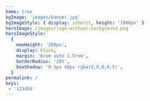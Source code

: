 ```yaml
---
home: true
bgImage: 'images/banner.jpg'
bgImageStyle: { display: inherit, height: '1000px' }
heroImage: /images/logo-without-background.png
heroImageStyle:
  {
    maxHeight: '200px',
    display: block,
    margin: '6rem auto 1.5rem',
    borderRadius: '20%',
    boxShadow: '0 5px 48px rgba(0,0,0,0.5)',
  }
permalink: /
keys:
 - '123456'
---
```


<script>
export default {
  mounted() {
  console.log(1)
  document.querySelector(
    'div.info-wrapper > div.personal-info-wrapper > div > div:nth-child(1) > h6'
  ).innerText = '記事';
  document.querySelector(
    'div.info-wrapper > div.personal-info-wrapper > div > div:nth-child(2) > h6'
  ).innerText = 'タグ';
  document.querySelector('h4:nth-child(2)').innerText = 'カテゴリー';
  document.querySelector('h4:nth-child(5)').innerText = 'タグ';
  }
}
</script>
